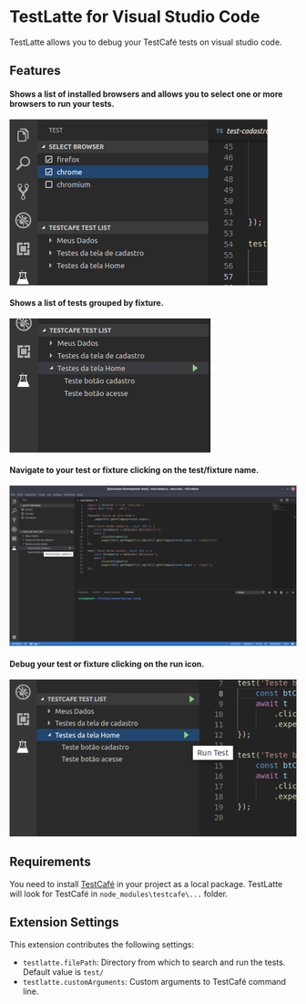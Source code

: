 # TestLatte for Visual Studio Code

TestLatte allows you to debug your TestCafé tests on visual studio code.

## Features

#### Shows a list of installed browsers and allows you to select one or more browsers to run your tests.

![Browser List](./images/browser-list.png)

#### Shows a list of tests grouped by fixture.

![Test List](./images/test-list.png)

#### Navigate to your test or fixture clicking on the test/fixture name.

![Navigate](./images/navigate.png)

#### Debug your test or fixture clicking on the run icon.

![Run Test](./images/run-test.png)

## Requirements

You need to install [TestCafé](https://github.com/DevExpress/testcafe) in your project as a local package. 
TestLatte will look for TestCafé in `node_modules\testcafe\...` folder. 

## Extension Settings

This extension contributes the following settings:

* `testlatte.filePath`: Directory from which to search and run the tests. Default value is `test/`
* `testlatte.customArguments`: Custom arguments to TestCafé command line.
